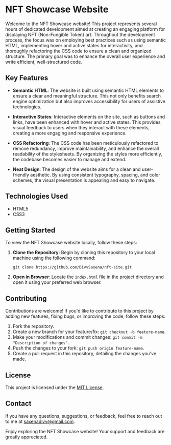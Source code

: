 # NFT Showcase Website

Welcome to the NFT Showcase website! This project represents several hours of dedicated development aimed at creating an engaging platform for displaying NFT (Non-Fungible Token) art. Throughout the development process, the focus was on employing best practices such as using semantic HTML, implementing hover and active states for interactivity, and thoroughly refactoring the CSS code to ensure a clean and organized structure. The primary goal was to enhance the overall user experience and write efficient, well-structured code.

## Key Features

- **Semantic HTML**: The website is built using semantic HTML elements to ensure a clear and meaningful structure. This not only benefits search engine optimization but also improves accessibility for users of assistive technologies.

- **Interactive States**: Interactive elements on the site, such as buttons and links, have been enhanced with hover and active states. This provides visual feedback to users when they interact with these elements, creating a more engaging and responsive experience.

- **CSS Refactoring**: The CSS code has been meticulously refactored to remove redundancy, improve maintainability, and enhance the overall readability of the stylesheets. By organizing the styles more efficiently, the codebase becomes easier to manage and extend.

- **Neat Design**: The design of the website aims for a clean and user-friendly aesthetic. By using consistent typography, spacing, and color schemes, the visual presentation is appealing and easy to navigate.

## Technologies Used

- HTML5
- CSS3

## Getting Started

To view the NFT Showcase website locally, follow these steps:

1. **Clone the Repository**: Begin by cloning this repository to your local machine using the following command:
   
   ```
   git clone https://github.com/DivvSaxena/nft-site.git
   ```

2. **Open in Browser**: Locate the `index.html` file in the project directory and open it using your preferred web browser.

## Contributing

Contributions are welcome! If you'd like to contribute to this project by adding new features, fixing bugs, or improving the code, follow these steps:

1. Fork the repository.
2. Create a new branch for your feature/fix: `git checkout -b feature-name`.
3. Make your modifications and commit changes: `git commit -m "Description of changes"`.
4. Push the changes to your fork: `git push origin feature-name`.
5. Create a pull request in this repository, detailing the changes you've made.

## License

This project is licensed under the [MIT License](LICENSE).

## Contact

If you have any questions, suggestions, or feedback, feel free to reach out to me at [saxenadivv@gmail.com](mailto:saxenadivv@gmail.com).

Enjoy exploring the NFT Showcase website! Your support and feedback are greatly appreciated.
